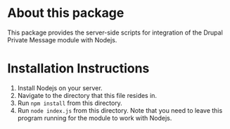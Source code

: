 # About this package #

This package provides the server-side scripts for integration of the Drupal
Private Message module with Nodejs.

# Installation Instructions #

1. Install Nodejs on your server.
2. Navigate to the directory that this file resides in.
3. Run `npm install` from this directory.
4. Run `node index.js` from this directory. Note that you need to leave this
   program running for the module to work with Nodejs.
